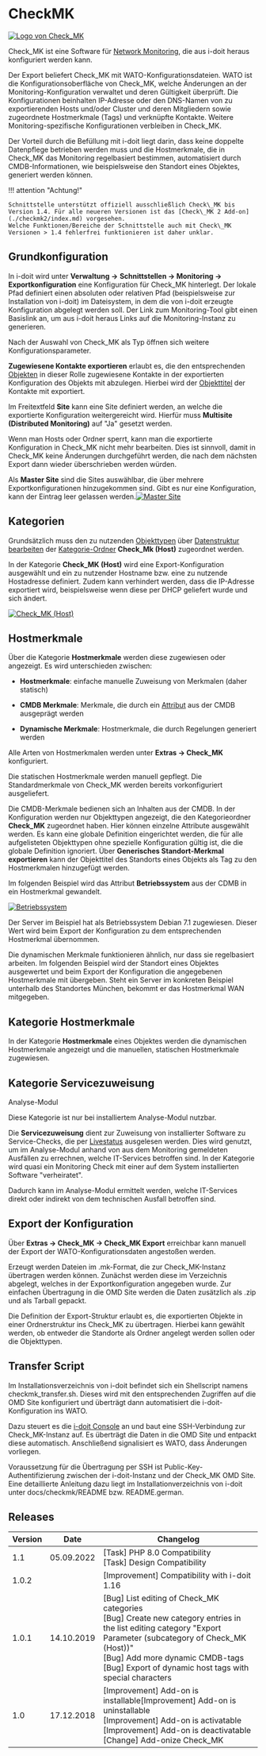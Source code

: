 # CheckMK

[![Logo von Check_MK](../assets/images/de/i-doit-pro-add-ons/checkmk/1-cmk.gif)](../assets/images/de/i-doit-pro-add-ons/checkmk/1-cmk.gif)

Check\_MK ist eine Software für [Network Monitoring](../automatisierung-und-integration/network-monitoring/index.md), die aus i-doit heraus konfiguriert werden kann.

Der Export beliefert Check\_MK mit WATO-Konfigurationsdateien. WATO ist die Konfigurationsoberfläche von Check\_MK, welche Änderungen an der Monitoring-Konfiguration verwaltet und deren Gültigkeit überprüft. Die Konfigurationen beinhalten IP-Adresse oder den DNS-Namen von zu exportierenden Hosts und/oder Cluster und deren Mitgliedern sowie zugeordnete Hostmerkmale (Tags) und verknüpfte Kontakte. Weitere Monitoring-spezifische Konfigurationen verbleiben in Check\_MK.

Der Vorteil durch die Befüllung mit i-doit liegt darin, dass keine doppelte Datenpflege betrieben werden muss und die Hostmerkmale, die in Check\_MK das Monitoring regelbasiert bestimmen, automatisiert durch CMDB-Informationen, wie beispielsweise den Standort eines Objektes, generiert werden können.

!!! attention "Achtung!"

    Schnittstelle unterstützt offiziell ausschließlich Check\_MK bis Version 1.4. Für alle neueren Versionen ist das [Check\_MK 2 Add-on](./checkmk2/index.md) vorgesehen.
    Welche Funktionen/Bereiche der Schnittstelle auch mit Check\_MK Versionen > 1.4 fehlerfrei funktionieren ist daher unklar.

Grundkonfiguration
------------------

In i-doit wird unter **Verwaltung →** **Schnittstellen → Monitoring → Exportkonfiguration** eine Konfiguration für Check\_MK hinterlegt. Der lokale Pfad definiert einen absoluten oder relativen Pfad (beispielsweise zur Installation von i-doit) im Dateisystem, in dem die von i-doit erzeugte Konfiguration abgelegt werden soll. Der Link zum Monitoring-Tool gibt einen Basislink an, um aus i-doit heraus Links auf die Monitoring-Instanz zu generieren.

Nach der Auswahl von Check\_MK als Typ öffnen sich weitere Konfigurationsparameter.

**Zugewiesene Kontakte exportieren** erlaubt es, die den entsprechenden [Objekten](../grundlagen/struktur-it-dokumentation.md) in dieser Rolle zugewiesene Kontakte in der exportierten Konfiguration des Objekts mit abzulegen. Hierbei wird der [Objekttitel](../grundlagen/eindeutige-referenzierungen.md) der Kontakte mit exportiert.

Im Freitextfeld **Site** kann eine Site definiert werden, an welche die exportierte Konfiguration weitergereicht wird. Hierfür muss **Multisite (Distributed Monitoring)** auf "Ja" gesetzt werden.

Wenn man Hosts oder Ordner sperrt, kann man die exportierte Konfiguration in Check\_MK nicht mehr bearbeiten. Dies ist sinnvoll, damit in Check\_MK keine Änderungen durchgeführt werden, die nach dem nächsten Export dann wieder überschrieben werden würden.

Als **Master Site** sind die Sites auswählbar, die über mehrere Exportkonfigurationen hinzugekommen sind. Gibt es nur eine Konfiguration, kann der Eintrag leer gelassen werden.[![Master Site](../assets/images/de/i-doit-pro-add-ons/checkmk/2-cmk.png)](../assets/images/de/i-doit-pro-add-ons/checkmk/2-cmk.png)

Kategorien
----------

Grundsätzlich muss den zu nutzenden [Objekttypen](../grundlagen/struktur-it-dokumentation.md) über [Datenstruktur bearbeiten](../../administration/verwaltung/datenstruktur/datenstruktur-bearbeiten.md) der [Kategorie-Ordner](../grundlagen/struktur-it-dokumentation.md) **Check_Mk (Host)** zugeordnet werden.

In der Kategorie **Check_MK (Host)** wird eine Export-Konfiguration ausgewählt und ein zu nutzender Hostname bzw. eine zu nutzende Hostadresse definiert. Zudem kann verhindert werden, dass die IP-Adresse exportiert wird, beispielsweise wenn diese per DHCP geliefert wurde und sich ändert.

[![Check_MK (Host)](../assets/images/de/i-doit-pro-add-ons/checkmk/3-cmk.png)](../assets/images/de/i-doit-pro-add-ons/checkmk/3-cmk.png)

Hostmerkmale
------------

Über die Kategorie **Hostmerkmale** werden diese zugewiesen oder angezeigt. Es wird unterschieden zwischen:

*   **Hostmerkmale**: einfache manuelle Zuweisung von Merkmalen (daher statisch)

*   **CMDB Merkmale**: Merkmale, die durch ein [Attribut](../grundlagen/struktur-it-dokumentation.md) aus der CMDB ausgeprägt werden

*   **Dynamische Merkmale**: Hostmerkmale, die durch Regelungen generiert werden

Alle Arten von Hostmerkmalen werden unter **Extras → Check_MK** konfiguriert.

Die statischen Hostmerkmale werden manuell gepflegt. Die Standardmerkmale von Check\_MK werden bereits vorkonfiguriert ausgeliefert.

Die CMDB-Merkmale bedienen sich an Inhalten aus der CMDB. In der Konfiguration werden nur Objekttypen angezeigt, die den Kategorieordner **Check_MK** zugeordnet haben. Hier können einzelne Attribute ausgewählt werden. Es kann eine globale Definition eingerichtet werden, die für alle aufgelisteten Objekttypen ohne spezielle Konfiguration gültig ist, die die globale Definition ignoriert. Über **Generisches Standort-Merkmal exportieren** kann der Objekttitel des Standorts eines Objekts als Tag zu den Hostmerkmalen hinzugefügt werden.

Im folgenden Beispiel wird das Attribut **Betriebssystem** aus der CDMB in ein Hostmerkmal gewandelt.

[![Betriebssystem](../assets/images/de/i-doit-pro-add-ons/checkmk/4-cmk.png)](../assets/images/de/i-doit-pro-add-ons/checkmk/4-cmk.png)

Der Server im Beispiel hat als Betriebssystem Debian 7.1 zugewiesen. Dieser Wert wird beim Export der Konfiguration zu dem entsprechenden Hostmerkmal übernommen.

Die dynamischen Merkmale funktionieren ähnlich, nur dass sie regelbasiert arbeiten. Im folgenden Beispiel wird der Standort eines Objektes ausgewertet und beim Export der Konfiguration die angegebenen Hostmerkmale mit übergeben. Steht ein Server im konkreten Beispiel unterhalb des Standortes München, bekommt er das Hostmerkmal WAN mitgegeben.

Kategorie Hostmerkmale
----------------------

In der Kategorie **Hostmerkmale** eines Objektes werden die dynamischen Hostmerkmale angezeigt und die manuellen, statischen Hostmerkmale zugewiesen.

Kategorie Servicezuweisung
--------------------------

Analyse-Modul

Diese Kategorie ist nur bei installiertem Analyse-Modul nutzbar.

Die **Servicezuweisung** dient zur Zuweisung von installierter Software zu Service-Checks, die per [Livestatus](../automatisierung-und-integration/network-monitoring/daten-abfragen-mit-livestatus.md) ausgelesen werden. Dies wird genutzt, um im Analyse-Modul anhand von aus dem Monitoring gemeldeten Ausfällen zu errechnen, welche IT-Services betroffen sind. In der Kategorie wird quasi ein Monitoring Check mit einer auf dem System installierten Software "verheiratet".

Dadurch kann im Analyse-Modul ermittelt werden, welche IT-Services direkt oder indirekt von dem technischen Ausfall betroffen sind.

Export der Konfiguration
------------------------

Über **Extras → Check_MK → Check_MK Export** erreichbar kann manuell der Export der WATO-Konfigurationsdaten angestoßen werden.

Erzeugt werden Dateien im .mk\-Format, die zur Check\_MK-Instanz übertragen werden können. Zunächst werden diese im Verzeichnis abgelegt, welches in der Exportkonfiguration angegeben wurde. Zur einfachen Übertragung in die OMD Site werden die Daten zusätzlich als .zip und als Tarball gepackt.

Die Definition der Export-Struktur erlaubt es, die exportierten Objekte in einer Ordnerstruktur ins Check\_MK zu übertragen. Hierbei kann gewählt werden, ob entweder die Standorte als Ordner angelegt werden sollen oder die Objekttypen.

Transfer Script
---------------

Im Installationsverzeichnis von i-doit befindet sich ein Shellscript namens checkmk_transfer.sh. Dieses wird mit den entsprechenden Zugriffen auf die OMD Site konfiguriert und überträgt dann automatisiert die i-doit-Konfiguration ins WATO.

Dazu steuert es die [i-doit Console](../automatisierung-und-integration/cli/index.md) an und baut eine SSH-Verbindung zur Check\_MK-Instanz auf. Es überträgt die Daten in die OMD Site und entpackt diese automatisch. Anschließend signalisiert es WATO, dass Änderungen vorliegen.

Voraussetzung für die Übertragung per SSH ist Public-Key-Authentifizierung zwischen der i-doit-Instanz und der Check\_MK OMD Site. Eine detaillierte Anleitung dazu liegt im Installationverzeichnis von i-doit unter docs/checkmk/README bzw. README.german.

Releases
--------

| Version | Date | Changelog |
| --- | --- | --- |
| 1.1 | 05.09.2022 | [Task] PHP 8.0 Compatibility  <br> [Task] Design Compatibility |
| 1.0.2 |     | [Improvement] Compatibility with i-doit 1.16 |
| 1.0.1 | 14.10.2019 | [Bug] List editing of Check_MK categories <br> [Bug] Create new category entries in the list editing category "Export Parameter (subcategory of Check_MK (Host))" <br>[Bug] Add more dynamic CMDB-tags <br> [Bug] Export of dynamic host tags with special characters |
| 1.0 | 17.12.2018 | [Improvement] Add-on is installable[Improvement] Add-on is uninstallable <br> [Improvement] Add-on is activatable <br> [Improvement] Add-on is deactivatable <br> [Change] Add-onize Check_MK |
